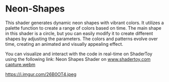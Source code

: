 # Neon-Shapes

This shader generates dynamic neon shapes with vibrant colors. It utilizes a palette function to create a range of colors based on time. The main shape in this shader is a circle, but you can easily modify it to create different shapes by adjusting the parameters. The colors and patterns evolve over time, creating an animated and visually appealing effect.

You can visualize and interact with the code in real-time on ShaderToy using the following link:
Neon Shapes Shader on www.shadertoy.com
[capture.webm](https://github.com/xDecko/Neon-Shapes/assets/46726244/b8ff7041-b5db-4da9-bb1f-b74e66e49112)

https://i.imgur.com/26B0OT4.jpeg

